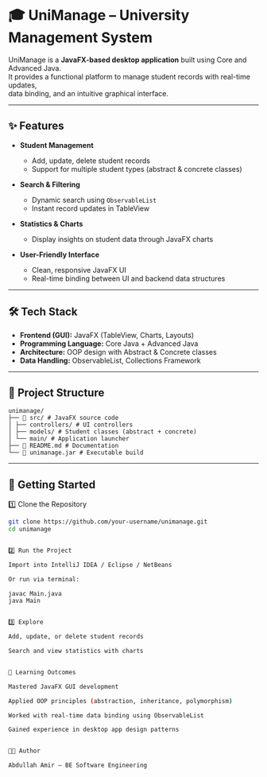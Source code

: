 # 🎓 UniManage – University Management System  

UniManage is a **JavaFX-based desktop application** built using Core and Advanced Java.  
It provides a functional platform to manage student records with real-time updates,  
data binding, and an intuitive graphical interface.  

---

## ✨ Features  

- **Student Management**  
  - Add, update, delete student records  
  - Support for multiple student types (abstract & concrete classes)  

- **Search & Filtering**  
  - Dynamic search using `ObservableList`  
  - Instant record updates in TableView  

- **Statistics & Charts**  
  - Display insights on student data through JavaFX charts  

- **User-Friendly Interface**  
  - Clean, responsive JavaFX UI  
  - Real-time binding between UI and backend data structures  

---

## 🛠️ Tech Stack  

- **Frontend (GUI):** JavaFX (TableView, Charts, Layouts)  
- **Programming Language:** Core Java + Advanced Java  
- **Architecture:** OOP design with Abstract & Concrete classes  
- **Data Handling:** ObservableList, Collections Framework  

---

## 📂 Project Structure  
```
unimanage/
├── 📂 src/ # JavaFX source code
│ ├── controllers/ # UI controllers
│ ├── models/ # Student classes (abstract + concrete)
│ └── main/ # Application launcher
├── 📄 README.md # Documentation
└── 📄 unimanage.jar # Executable build

```



---

## 🚀 Getting Started  

1️⃣ Clone the Repository  
```bash
git clone https://github.com/your-username/unimanage.git
cd unimanage


2️⃣ Run the Project

Import into IntelliJ IDEA / Eclipse / NetBeans

Or run via terminal:

javac Main.java
java Main


3️⃣ Explore

Add, update, or delete student records

Search and view statistics with charts


🎯 Learning Outcomes

Mastered JavaFX GUI development

Applied OOP principles (abstraction, inheritance, polymorphism)

Worked with real-time data binding using ObservableList

Gained experience in desktop app design patterns


👨‍💻 Author

Abdullah Amir – BE Software Engineering

